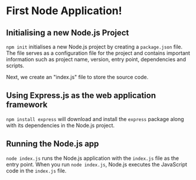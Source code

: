 # First Node Application!

## Initialising a new Node.js Project

`npm init` initialises a new Node.js project by creating a `package.json` file. The file serves as a configuration file for the project and contains important information such as project name, version, entry point, dependencies and scripts. 

Next, we create an "index.js" file to store the source code. 

## Using Express.js as the web application framework

`npm install express` will download and install the `express` package along with its dependencies in the Node.js project. 

## Running the Node.js app

`node index.js` runs the Node.js application with the `index.js` file as the entry point. When you run `node index.js`, Node.js executes the JavaScript code in the `index.js` file. 
